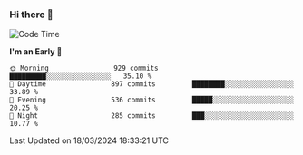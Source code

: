 ### Hi there 👋
<!--START_SECTION:waka-->
![Code Time](http://img.shields.io/badge/Code%20Time-492%20hrs%203%20mins-blue)

**I'm an Early 🐤** 

```text
🌞 Morning                929 commits         █████████░░░░░░░░░░░░░░░░   35.10 % 
🌆 Daytime                897 commits         ████████░░░░░░░░░░░░░░░░░   33.89 % 
🌃 Evening                536 commits         █████░░░░░░░░░░░░░░░░░░░░   20.25 % 
🌙 Night                  285 commits         ███░░░░░░░░░░░░░░░░░░░░░░   10.77 % 
```



 Last Updated on 18/03/2024 18:33:21 UTC
<!--END_SECTION:waka-->

<!--
**BrianCurliss/BrianCurliss** is a ✨ _special_ ✨ repository because its `README.md` (this file) appears on your GitHub profile.

Here are some ideas to get you started:

- 🔭 I’m currently working on ...
- 🌱 I’m currently learning ...
- 👯 I’m looking to collaborate on ...
- 🤔 I’m looking for help with ...
- 💬 Ask me about ...
- 📫 How to reach me: ...
- 😄 Pronouns: ...
- ⚡ Fun fact: ...
-->
